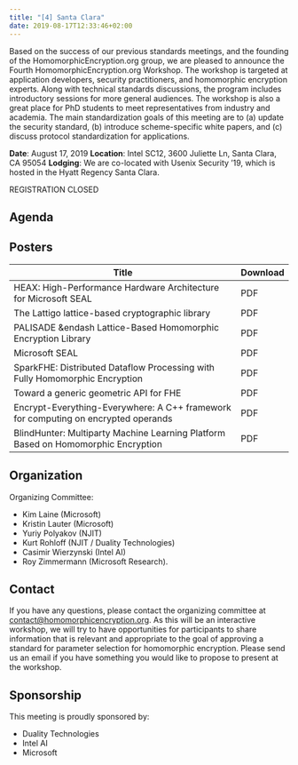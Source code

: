```yaml
---
title: "[4] Santa Clara"
date: 2019-08-17T12:33:46+02:00
---
```


Based on the success of our previous standards meetings, and the founding of the HomomorphicEncryption.org group, we are pleased to announce the Fourth HomomorphicEncryption.org Workshop. The workshop is targeted at application developers, security practitioners, and homomorphic encryption experts. Along with technical standards discussions, the program includes introductory sessions for more general audiences. The workshop is also a great place for PhD students to meet representatives from industry and academia. The main standardization goals of this meeting are to (a) update the security standard, (b) introduce scheme-specific white papers, and (c) discuss protocol standardization for applications.

**Date**: August 17, 2019
**Location**: Intel SC12, 3600 Juliette Ln, Santa Clara, CA 95054
**Lodging**: We are co-located with Usenix Security ’19, which is hosted in the Hyatt Regency Santa Clara.

REGISTRATION CLOSED

## Agenda


## Posters

| Title                                                                              | Download |
|------------------------------------------------------------------------------------|----------|
| HEAX: High-Performance Hardware Architecture for Microsoft SEAL                    | PDF      |
| The Lattigo lattice-based cryptographic library                                    | PDF      |
| PALISADE &endash Lattice-Based Homomorphic Encryption Library                      | PDF      |
| Microsoft SEAL                                                                     | PDF      |
| SparkFHE: Distributed Dataflow Processing with Fully Homomorphic Encryption        | PDF      |
| Toward a generic geometric API for FHE                                             | PDF      |
| Encrypt-Everything-Everywhere: A C++ framework for computing on encrypted operands | PDF      |
| BlindHunter: Multiparty Machine Learning Platform Based on Homomorphic Encryption  | PDF      |

## Organization

Organizing Committee: 
- Kim Laine (Microsoft)
- Kristin Lauter (Microsoft)
- Yuriy Polyakov (NJIT)
- Kurt Rohloff (NJIT / Duality Technologies)
- Casimir Wierzynski (Intel AI)
- Roy Zimmermann (Microsoft Research).

## Contact
If you have any questions, please contact the organizing committee at contact@homomorphicencryption.org. 
As this will be an interactive workshop, we will try to have opportunities for participants to share information that is relevant and appropriate to the goal of approving a standard for parameter selection for homomorphic encryption. 
Please send us an email if you have something you would like to propose to present at the workshop.

## Sponsorship
This meeting is proudly sponsored by:
- Duality Technologies
- Intel AI
- Microsoft




